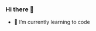 ### Hi there 👋
- 🌱 I’m currently learning to code
<!--
**AngiandMello/AngiandMello** is a ✨ _special_ ✨ repository because its `README.md` (this file) appears on your GitHub profile.

Here are some ideas to get you started:

- 🌱 I’m currently learning to code

